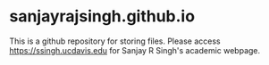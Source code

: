 # sanjayrajsingh.github.io
This is a github repository for storing files. 
Please access https://ssingh.ucdavis.edu for Sanjay R Singh's academic webpage.
